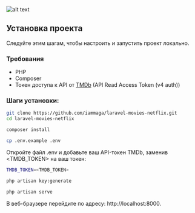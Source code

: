 ![alt text](image.png)

## Установка проекта

Следуйте этим шагам, чтобы настроить и запустить проект локально.

### Требования
- PHP
- Composer
- Токен доступа к API от [TMDb](https://www.themoviedb.org/documentation/api) (API Read Access Token (v4 auth))

### Шаги установки:

```bash
git clone https://github.com/iammaga/laravel-movies-netflix.git
cd laravel-movies-netflix
```
```bash
composer install
```
```bash
cp .env.example .env
```
Откройте файл .env и добавьте ваш API-токен TMDb, заменив <TMDB_TOKEN> на ваш токен:
```bash
TMDB_TOKEN=<TMDB_TOKEN>
```
```bash
php artisan key:generate
```
```bash
php artisan serve
```
В веб-браузере перейдите по адресу: http://localhost:8000.
